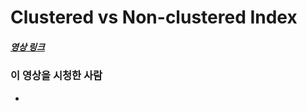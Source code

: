 # Clustered vs Non-clustered Index

##### [영상 링크](https://youtu.be/js4y5VDknfA)

### 이 영상을 시청한 사람

-
